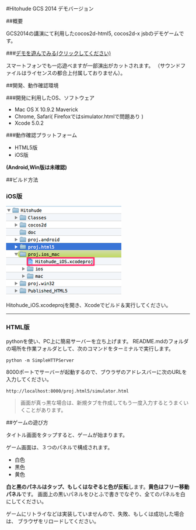 #Hitohude GCS 2014 デモバージョン

##概要

GCS2014の講演にて利用したcocos2d-html5, cocos2d-x jsbのデモゲームです。

###[デモを遊んでみる(クリックしてください)](http://oceans.s57.xrea.com/html5games/hitohude/)

スマートフォンでも一応遊べますが一部演出がカットされます。
（サウンドファイルはライセンスの都合上付属しておりません）。

##開発、動作確認環境

###開発に利用したOS、ソフトウェア

- Mac OS X 10.9.2 Maverick
- Chrome, Safari( Firefoxではsimulator.htmlで問題あり )
- Xcode 5.0.2


###動作確認プラットフォーム

- HTML5版
- iOS版

**(Android,Win版は未確認)**


##ビルド方法

### iOS版
![](doc/01.png)

Hitohude_iOS.xcodeprojを開き、Xcodeでビルド＆実行してください。

****

### HTML版

pythonを使い、PC上に簡易サーバーを立ち上げます。
README.mdのフォルダの場所を作業フォルダとして、次のコマンドをターミナルで実行します。

	python -m SimpleHTTPServer

8000ポートでサーバーが起動するので、ブウラザのアドレスバーに次のURLを入力してください。

	http://localhost:8000/proj.html5/simulator.html

>画面が真っ黒な場合は、新規タブを作成してもう一度入力するとうまくいくことがあります。

##ゲームの遊び方

タイトル画面をタップすると、ゲームが始まります。

ゲーム画面は、３つのパネルで構成されます。

- 白色
- 黒色
- 黄色

**白と黒のパネルはタップ、もしくはなぞると色が反転**します。**黄色はフリー移動パネル**です。
画面上の黒いパネルをひとふで書きでなぞり、全てのパネルを白にしてください。

ゲームにリトライなどは実装していませんので、失敗、もしくは成功した場合は、
ブラウザをリロードしてください。



